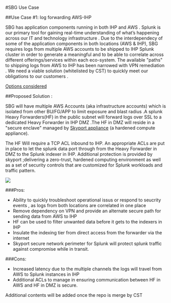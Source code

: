 #SBG Use Case

##Use Case #1: log forwarding AWS-IHP


SBG has application components running in both IHP and AWS . Splunk is our primary tool for gaining real-time understanding of what’s happening across our IT and technology infrastructure . Due to the interdependecy of some of the application components in both locations (AWS & IHP), SBG requires logs from multiple AWS accounts to be shipped to IHP Splunk cluster in order to generate a meaningful and to be able to correlate across different offerings/services within each eco-system. The available "paths" to shipping logs from AWS to IHP has been narrowed with VPN remediation . We need a viable solution (whitelisted by CST) to quickly meet our obligations to our customers . 


[Options considered](https://github.intuit.com/KAOS/patterns/tree/master/0005-Splunk/0005.1-AWS-Splunk-to-IHP-Splunk)


##Proposed Solution :

SBG will have multiple AWS Accounts (aka infrastructure accounts) which is isolated from other BU/FG/APP to limit exposure and blast radius .A splunk  Heavy Forwarders(HF) in the public subnet will forward logs over SSL to a dedicated Heavy Forwarder in IHP DMZ .The HF in DMZ will reside in a "secure enclave" managed by [Skyport appliance](https://wiki.intuit.com/display/SDT/SkyPort+Systems+POC) (a hardened compute appliance).  

The HF Will require a TCP ACL inbound to IHP. An appropriate ACLs are put in place to let the splunk data port through from the Heavy Forwarder in DMZ to the Splunk indexer in IHP. Additional protection is provided by skyport ;delivering a zero-trust, hardened computing environment as well as a set of security controls that are customized for Splunk workloads and  traffic pattern. 

![](/Users/amohammed/pictures/skyport.png)

###Pros:
* Ability to quickly troubleshoot operational issus or respond to seucrity events , as logs from both locations are correlated in one place 
* Remove dependency on VPN and provide an alternate secure path for sending data from AWS to IHP
* HF can be used to filter unwanted data before it gets to the indexers in IHP
* Insulate the indexing tier from direct access from the forwarder via the internet
* Skyport secure network perimeter for Splunk will protect splunk traffic against compromise while in transit. 
		

###Cons:
* Increased latency due to the multiple channels the logs will travel from AWS to Splunk instances in IHP		
* Additional ACLs to manage in ensuring communication between HF in AWS and HF in DMZ is secure.

Additional contents will be added once the repo is merge by CST